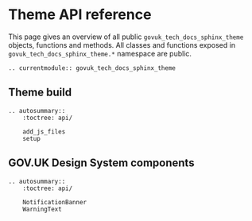 # Theme API reference

This page gives an overview of all public `govuk_tech_docs_sphinx_theme` objects,
functions and methods. All classes and functions exposed in
`govuk_tech_docs_sphinx_theme.*` namespace are public.

<!-- Functions should be referenced in `govuk_tech_docs_sphinx_theme.__init__.py` -->
```{eval-rst}
.. currentmodule:: govuk_tech_docs_sphinx_theme
```

## Theme build

```{eval-rst}
.. autosummary::
    :toctree: api/

    add_js_files
    setup

```

## GOV.UK Design System components

```{eval-rst}
.. autosummary::
    :toctree: api/

    NotificationBanner
    WarningText

```
